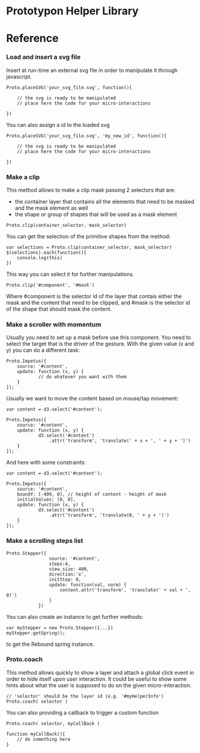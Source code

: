 # Prototypon Helper Library



# Reference

### Load and insert a svg file

Insert at run-time an external svg file in order to manipulate it through javascript.

	Proto.placeSVG('your_svg_file.svg', function(){

		// the svg is ready to be manipulated
		// place here the code for your micro-interactions

	})

You can also assign a id to the loaded svg

	Proto.placeSVG('your_svg_file.svg', 'my_new_id', function(){

		// the svg is ready to be manipulated
		// place here the code for your micro-interactions

	})


### Make a clip

This method allows to make a clip mask passing 2 selectors that are:

- the container layer that contains all the elements that need to be masked and the mask element as well
- the shape or group of shapes that will be used as a mask element
    
```    
Proto.clip(container_selector, mask_selector)
```

You can get the selection of the primitive shapes from the method:

	var selections = Proto.clip(container_selector, mask_selector)
	$(selections).each(function(){
		console.log(this)
	})

This way you can select it for further manipulations.

	Proto.clip('#component', '#mask')
	
Where #component is the selector id of the layer that contais either the mask and the content that need to be clipped, and #mask is the selector id of the shape that should mask the content.



### Make a scroller with momentum

Usually you need to set up a mask before use this component.
You need to select the target that is the driver of the gesture. With the given value (x and y) you can do a different task:
	
	Proto.Impetus({
        source: '#content',
        update: function (x, y) {
        		// do whatever you want with them
        }
    });
    
Usually we want to move the content based on mouse/tap movement:

	var content = d3.select('#content');
    
	Proto.Impetus({
        source: '#content',
        update: function (x, y) {
        		d3.select('#content')
            		.attr('transform', 'translate(' + x + ', ' + y + ')')
        }
    });
    

And here with some constraints:
    
    var content = d3.select('#content');
    
	Proto.Impetus({
        source: '#content',
        boundY: [-409, 0], // height of content - height of mask
        initialValues: [0, 0],
        update: function (x, y) {
        		d3.select('#content')
            		.attr('transform', 'translate(0, ' + y + ')')
        }
    });



### Make a scrolling steps list

	Proto.Stepper({
                    source: '#content',
                    steps:4,
                    view_size: 400,
                    direction:'x',
                    initStep: 0,
                    update: function(val, norm) {
                        content.attr('transform', 'translate(' + val + ', 0)')
                    }
                })
                
You can also create an instance to get further methods:

    var myStepper = new Proto.Stepper({...})
    myStepper.getSpring();
    
to get the Rebound spring instance.


### Proto.coach

This method allows quickly to show a layer and attach a global click event in order to hide itself upon user interaction.
It could be useful to show some hints about what the user is supposed to do on the given micro-interaction.

	// 'selector' should be the layer id (e.g. '#myHelperInfo')
	Proto.coach( selector )

You can also providing a callback to trigger a custom function

	Proto.coach( selector, myCallBack )
	
	function myCallBack(){
		// do something here
	}



    
